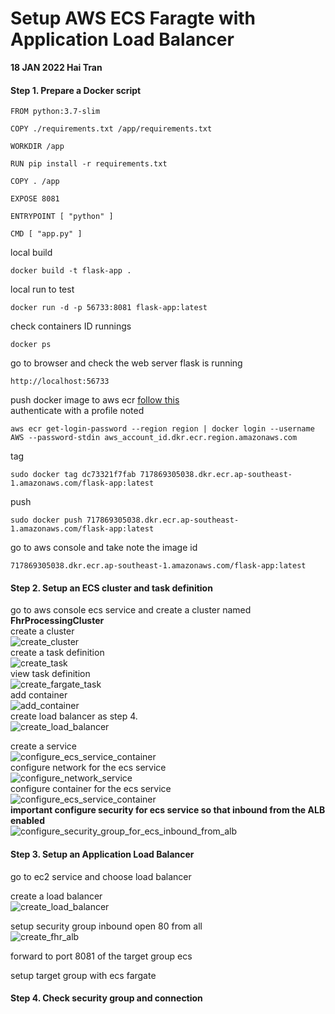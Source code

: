 # Setup AWS ECS Faragte with Application Load Balancer
**18 JAN 2022 Hai Tran**
#### Step 1. Prepare a Docker script 
```
FROM python:3.7-slim

COPY ./requirements.txt /app/requirements.txt

WORKDIR /app

RUN pip install -r requirements.txt

COPY . /app

EXPOSE 8081 

ENTRYPOINT [ "python" ]

CMD [ "app.py" ]

```
local build 
```
docker build -t flask-app . 
```
local run to test 
```
docker run -d -p 56733:8081 flask-app:latest 
```
check containers ID runnings 
```
docker ps  
```
go to browser and check the web server flask is running 
```
http://localhost:56733
```
push docker image to aws ecr [follow this](https://docs.aws.amazon.com/AmazonECR/latest/userguide/docker-push-ecr-image.html) <br/>
authenticate with a profile noted 
```
aws ecr get-login-password --region region | docker login --username AWS --password-stdin aws_account_id.dkr.ecr.region.amazonaws.com
```
tag 
```
sudo docker tag dc73321f7fab 717869305038.dkr.ecr.ap-southeast-1.amazonaws.com/flask-app:latest
```
push 
```
sudo docker push 717869305038.dkr.ecr.ap-southeast-1.amazonaws.com/flask-app:latest
```
go to aws console and take note the image id
```
717869305038.dkr.ecr.ap-southeast-1.amazonaws.com/flask-app:latest
```
#### Step 2. Setup an ECS cluster and task definition
go to aws console ecs service and create a cluster named **FhrProcessingCluster** <br/>
create a cluster 
<br/> 
![create_cluster](https://user-images.githubusercontent.com/20411077/149961773-9db384ff-ef68-4ca1-8e5e-83ef234a5573.png)
<br/> 
create a task definition 
<br/>
![create_task](https://user-images.githubusercontent.com/20411077/149961838-f29d8462-5238-45bb-9a3b-d90f79dd098c.png)
<br/>
view task definition 
<br/>
![create_fargate_task](https://user-images.githubusercontent.com/20411077/149961888-d0160b91-02d9-459d-9b15-5e0dfabf7ac9.png)
<br/>
add container 
</br>
![add_container](https://user-images.githubusercontent.com/20411077/149962000-e2dfcd44-5b33-47ff-8f34-c2e9742aa280.png)
</br>
create load balancer as step 4. 
<br/>
![create_load_balancer](https://user-images.githubusercontent.com/20411077/149962043-a31739e5-d71f-4ec0-9f14-81196b0ae131.png)
<br/>

create a service 
<br/> 
![configure_ecs_service_container](https://user-images.githubusercontent.com/20411077/149962079-4539d0d7-af0b-4936-856c-13fef75aca49.png)
<br/> 
configure network for the ecs service 
<br/>
![configure_network_service](https://user-images.githubusercontent.com/20411077/149962130-b2a3e2d2-245a-4d3f-ac48-0e2ef830bd85.png)
<br/>
configure container for the ecs service 
<br/>
![configure_ecs_service_container](https://user-images.githubusercontent.com/20411077/149962199-f6d43403-6ba3-4df6-ae94-4b8f0948d7cb.png)
<br/>
**important configure security for ecs service so that inbound from the ALB enabled**
<br/>
![configure_security_group_for_ecs_inbound_from_alb](https://user-images.githubusercontent.com/20411077/149962339-ceae5ced-e1c1-4260-82fd-28ec513fd0f4.png)
<br/>

#### Step 3. Setup an Application Load Balancer
go to ec2 service and choose load balancer <br/>

create a load balancer 
<br/>
![create_load_balancer](https://user-images.githubusercontent.com/20411077/149961558-389953e9-958e-496c-b150-2c3ae32ae91e.png)
<br/>

setup security group inbound open 80 from all 
<br/>
![create_fhr_alb](https://user-images.githubusercontent.com/20411077/149962450-c7da9c2b-1c2c-418d-a7a6-5b9daa01c541.png)
<br/>

forward to port 8081 of the target group ecs <br/>

setup target group with ecs fargate <br/>

#### Step 4. Check security group and connection 

